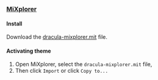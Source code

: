 ### [MiXplorer](https://mixplorer.com/)

#### Install

Download the [dracula-mixplorer.mit](https://github.com/dracula/mixplorer/releases/latest/download/dracula-mixplorer.mit) file.

#### Activating theme
1. Open MiXplorer, select the `dracula-mixplorer.mit` file,
2. Then click `Import` or click `Copy to...`
